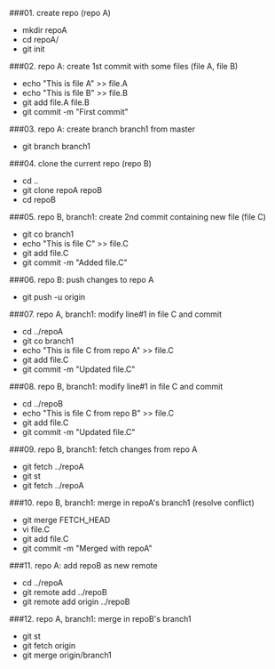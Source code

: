 ###01. create repo (repo A)
- mkdir repoA
- cd repoA/
- git init

###02. repo A: create 1st commit with some files (file A, file B)
- echo "This is file A" >> file.A
- echo "This is file B" >> file.B
- git add file.A file.B
- git commit -m "First commit"

###03. repo A: create branch branch1 from master
- git branch branch1

###04. clone the current repo (repo B)
- cd ..
- git clone repoA repoB
- cd repoB

###05. repo B, branch1: create 2nd commit containing new file (file C)
- git co branch1 
- echo "This is file C" >> file.C
- git add file.C
- git commit -m "Added file.C"

###06. repo B: push changes to repo A
- git push -u origin

###07. repo A, branch1: modify line#1 in file C and commit
- cd ../repoA
- git co branch1 
- echo "This is file C from repo A" >> file.C
- git add file.C
- git commit -m "Updated file.C"

###08. repo B, branch1: modify line#1 in file C and commit
- cd ../repoB
- echo "This is file C from repo B" >> file.C
- git add file.C
- git commit -m "Updated file.C"

###09. repo B, branch1: fetch changes from repo A
- git fetch ../repoA
- git st
- git fetch ../repoA

###10. repo B, branch1: merge in repoA's branch1 (resolve conflict)
- git merge FETCH_HEAD 
- vi file.C
- git add file.C
- git commit -m "Merged with repoA"

###11. repo A: add repoB as new remote
- cd ../repoA
- git remote add ../repoB
- git remote add origin ../repoB

###12. repo A, branch1: merge in repoB's branch1
- git st
- git fetch origin 
- git merge origin/branch1
